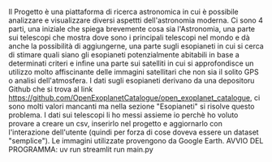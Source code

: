 Il Progetto è una piattaforma di ricerca astronomica in cui è possibile analizzare e visualizzare diversi aspettti dell'astronomia moderna.
 Ci sono 4 parti, una iniziale che spiega brevemente cosa sia l'Astronomia, una parte sui telescopi che mostra dove sono i principali telescopi nel mondo e dà anche la possibilità di aggiungerne, una parte sugli esopianeti in cui si cerca di stimare quali siano gli esopianeti potenzialmente abitabili in base a determinati criteri e infine una parte sui satelliti in cui si approfondisce un utilizzo molto affiscinante delle immagini satellitari che non sia il solito GPS o analisi dell'atmosfera.
I dati sugli esopianeti derivano da una depositoru Github che si trova al link https://github.com/OpenExoplanetCatalogue/open_exoplanet_catalogue, ci sono molti valori mancanti ma nella sezione "Esopianeti" si risolve questo problema. I dati sui telescopi li ho messi assieme io perchè ho voluto provare a creare un csv, inserirlo nel progetto e aggiornarlo con l'interazione dell'utente (quindi per forza di cose doveva essere un dataset "semplice").
Le immagini utilizzate provengono da Google Earth.
AVVIO DEL PROGRAMMA: uv run streamlit run main.py